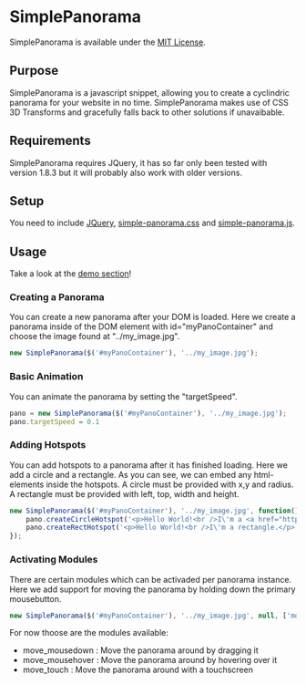 # SimplePanorama

SimplePanorama is available under the [MIT License](https://github.com/TiloW/SimplePanorama/blob/master/LICENSE).

## Purpose

SimplePanorama is a javascript snippet, allowing you to create a cyclindric panorama for your website in no time.
SimplePanorama makes use of CSS 3D Transforms and gracefully falls back to other solutions if unavaibable.

## Requirements

SimplePanorama requires JQuery, it has so far only been tested with version 1.8.3 but it will probably also work with older versions.

## Setup

You need to include [JQuery](http://jquery.com/download/), [simple-panorama.css](https://github.com/TiloW/SimplePanorama/blob/master/public/simple-panorama.css) and [simple-panorama.js](https://github.com/TiloW/SimplePanorama/blob/master/public/simple-panorama.js).

## Usage

Take a look at the [demo section](https://github.com/TiloW/SimplePanorama/tree/master/public/demos)!

### Creating a Panorama
You can create a new panorama after your DOM is loaded.
Here we create a panorama inside of the DOM element with id="myPanoContainer" and choose the image found at "../my_image.jpg".
```javascript
new SimplePanorama($('#myPanoContainer'), '../my_image.jpg');
```
	
### Basic Animation
You can animate the panorama by setting the "targetSpeed".
```javascript
pano = new SimplePanorama($('#myPanoContainer'), '../my_image.jpg');
pano.targetSpeed = 0.1
```

### Adding Hotspots
You can add hotspots to a panorama after it has finished loading.
Here we add a circle and a rectangle.
As you can see, we can embed any html-elements inside the hotspots.
A circle must be provided with x,y and radius. A rectangle must be provided with left, top, width and height.
```javascript
new SimplePanorama($('#myPanoContainer'), '../my_image.jpg', function() {
    pano.createCircleHotspot('<p>Hello World!<br />I\'m a <a href="http://de.wikipedia.org/wiki/Circle">circle</a>.</p>', 300, 250, 200);
    pano.createRectHotspot('<p>Hello World!<br />I\'m a rectangle.</p>', 750, 150, 200, 200);
});
```	
	
### Activating Modules
There are certain modules which can be activaded per panorama instance.
Here we add support for moving the panorama by holding down the primary mousebutton.
```javascript
new SimplePanorama($('#myPanoContainer'), '../my_image.jpg', null, ['move_mousedown']);
```	
For now thoose are the modules available:
- move_mousedown : Move the panorama around by dragging it
- move_mousehover : Move the panorama around by hovering over it
- move_touch : Move the panorama around with a touchscreen